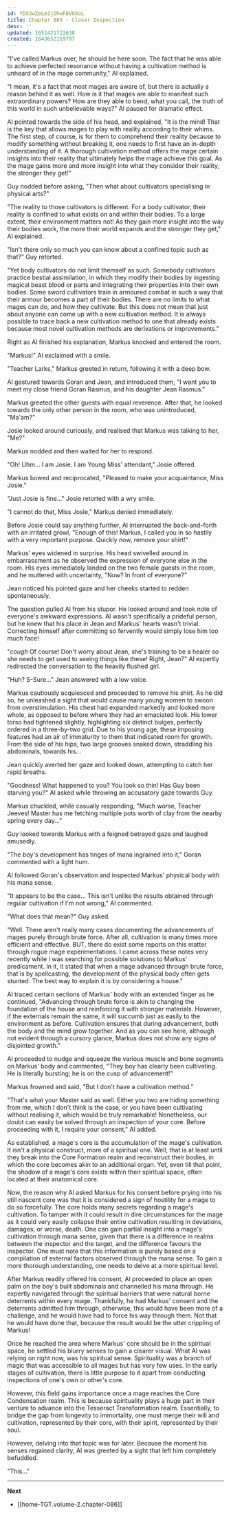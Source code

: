 ```yaml
---
id: YDXJwZeLm1jDhwF8VUSoL
title: Chapter 085 - Closer Inspection
desc: ''
updated: 1651421722638
created: 1643652169797
---
```


"I've called Markus over, he should be here soon. The fact that he was able to achieve perfected resonance without having a cultivation method is unheard of in the mage community," Al explained.

"I mean, it's a fact that most mages are aware of, but there is actually a reason behind it as well. How is it that mages are able to manifest such extraordinary powers? How are they able to bend, what you call, the truth of this world in such unbelievable ways?" Al paused for dramatic effect.

Al pointed towards the side of his head, and explained, "It is the mind! That is the key that allows mages to play with reality according to their whims. The first step, of course, is for them to comprehend their reality because to modify something without breaking it, one needs to first have an in-depth understanding of it. A thorough cultivation method offers the mage certain insights into their reality that ultimately helps the mage achieve this goal. As the mage gains more and more insight into what they consider their reality, the stronger they get!"

Guy nodded before asking, "Then what about cultivators specialising in physical arts?"

"The reality to those cultivators is different. For a body cultivator, their reality is confined to what exists on and within their bodies. To a large extent, their environment matters not! As they gain more insight into the way their bodies work, the more their world expands and the stronger they get," Al explained.

"Isn't there only so much you can know about a confined topic such as that?" Guy retorted.

"Yet body cultivators do not limit themself as such. Somebody cultivators practice bestial assimilation, in which they modify their bodies by ingesting magical beast blood or parts and integrating their properties into their own bodies. Some sword cultivators train in armoured combat in such a way that their armour becomes a part of their bodies. There are no limits to what mages can do, and how they cultivate. But this does not mean that just about anyone can come up with a new cultivation method. It is always possible to trace back a new cultivation method to one that already exists because most novel cultivation methods are derivations or improvements."

Right as Al finished his explanation, Markus knocked and entered the room.

"Markus!" Al exclaimed with a smile.

"Teacher Larks," Markus greeted in return, following it with a deep bow.

Al gestured towards Goran and Jean, and introduced them, "I want you to meet my close friend Goran Rasmus, and his daughter Jean Rasmus."

Markus greeted the other guests with equal reverence. After that, he looked towards the only other person in the room, who was unintroduced, "Ma'am?"

Josie looked around curiously, and realised that Markus was talking to her, "Me?"

Markus nodded and then waited for her to respond.

"Oh! Uhm... I am Josie. I am Young Miss' attendant," Josie offered.

Markus bowed and reciprocated, "Pleased to make your acquaintance, Miss Josie."

"Just Josie is fine..." Josie retorted with a wry smile.

"I cannot do that, Miss Josie," Markus denied immediately.

Before Josie could say anything further, Al interrupted the back-and-forth with an irritated growl, "Enough of this! Markus, I called you in so hastily with a very important purpose. Quickly now, remove your shirt!"

Markus' eyes widened in surprise. His head swivelled around in embarrassment as he observed the expression of everyone else in the room. His eyes immediately landed on the two female guests in the room, and he muttered with uncertainty, "Now? In front of everyone?"

Jean noticed his pointed gaze and her cheeks started to redden spontaneously.

The question pulled Al from his stupor. He looked around and took note of everyone's awkward expressions. Al wasn't specifically a prideful person, but he knew that his place in Jean and Markus' hearts wasn't trivial. Correcting himself after committing so fervently would simply lose him too much face!

"*cough* Of course! Don't worry about Jean, she's training to be a healer so she needs to get used to seeing things like these! Right, Jean?" Al expertly redirected the conversation to the heavily flushed girl.

"Huh? S-Sure..." Jean answered with a low voice.

Markus cautiously acquiesced and proceeded to remove his shirt. As he did so, he unleashed a sight that would cause many young women to swoon from overstimulation. His chest had expanded markedly and looked more whole, as opposed to before where they had an emaciated look. His lower torso had tightened slightly, highlighting six distinct bulges, perfectly ordered in a three-by-two grid. Due to his young age, these imposing features had an air of immaturity to them that indicated room for growth. From the side of his hips, two large grooves snaked down, straddling his abdominals, towards his...

Jean quickly averted her gaze and looked down, attempting to catch her rapid breaths.

"Goodness! What happened to you? You look so thin! Has Guy been starving you?" Al asked while throwing an accusatory gaze towards Guy.

Markus chuckled, while casually responding, "Much worse, Teacher Jeeves! Master has me fetching multiple pots worth of clay from the nearby spring every day..."

Guy looked towards Markus with a feigned betrayed gaze and laughed amusedly.

"The boy's development has tinges of mana ingrained into it," Goran commented with a light hum.

Al followed Goran's observation and inspected Markus' physical body with his mana sense.

"It appears to be the case... This isn't unlike the results obtained through regular cultivation if I'm not wrong," Al commented.

"What does that mean?" Guy asked.

"Well. There aren't really many cases documenting the advancements of mages purely through brute force. After all, cultivation is many times more efficient and effective. BUT, there do exist some reports on this matter through rogue mage experimentations. I came across these notes very recently while I was searching for possible solutions to Markus' predicament. In it, it stated that when a mage advanced through brute force, that is by spellcasting, the development of the physical body often gets stunted. The best way to explain it is by considering a house."

Al traced certain sections of Markus' body with an extended finger as he continued, "Advancing through brute force is akin to changing the foundation of the house and reinforcing it with stronger materials. However, if the externals remain the same, it will succumb just as easily to the environment as before. Cultivation ensures that during advancement, both the body and the mind grow together. And as you can see here, although not evident through a cursory glance, Markus does not show any signs of disjointed growth."

Al proceeded to nudge and squeeze the various muscle and bone segments on Markus' body and commented, "They boy has clearly been cultivating. He is literally bursting; he is on the cusp of advancement!"

Markus frowned and said, "But I don't have a cultivation method."

"That's what your Master said as well. Either you two are hiding something from me, which I don't think is the case, or you have been cultivating without realising it, which would be truly remarkable! Nonetheless, our doubt can easily be solved through an inspection of your core. Before proceeding with it, I require your consent," Al added.

As established, a mage's core is the accumulation of the mage's cultivation. It isn't a physical construct, more of a spiritual one. Well, that is at least until they break into the Core Formation realm and reconstruct their bodies, in which the core becomes akin to an additional organ. Yet, even till that point, the shadow of a mage's core exists within their spiritual space, often located at their anatomical core.

Now, the reason why Al asked Markus for his consent before prying into his still nascent core was that it is considered a sign of hostility for a mage to do so forcefully. The core holds many secrets regarding a mage's cultivation. To tamper with it could result in dire circumstances for the mage as it could very easily collapse their entire cultivation resulting in deviations, damages, or worse, death. One can gain partial insight into a mage's cultivation through mana sense, given that there is a difference in realms between the inspector and the target, and the difference favours the inspector. One must note that this information is purely based on a compilation of external factors observed through the mana sense. To gain a more thorough understanding, one needs to delve at a more spiritual level.

After Markus readily offered his consent, Al proceeded to place an open palm on the boy's built abdominals and channelled his mana through. He expertly navigated through the spiritual barriers that were natural borne deterrents within every mage. Thankfully, he had Markus' consent and the deterrents admitted him through, otherwise, this would have been more of a challenge, and he would have had to force his way through them. Not that he would have done that, because the result would be the utter crippling of Markus!

Once he reached the area where Markus' core should be in the spiritual space, he settled his blurry senses to gain a clearer visual. What Al was relying on right now, was his spiritual sense. Spirituality was a branch of magic that was accessible to all mages but has very few uses. In the early stages of cultivation, there is little purpose to it apart from conducting inspections of one's own or other's core.

However, this field gains importance once a mage reaches the Core Condensation realm. This is because spirituality plays a huge part in their venture to advance into the Tesseract Transformation realm. Essentially, to bridge the gap from longevity to immortality, one must merge their will and cultivation, represented by their core, with their spirit, represented by their soul.

However, delving into that topic was for later. Because the moment his senses regained clarity, Al was greeted by a sight that left him completely befuddled.

"This..."

____

**Next**
* [[home-TGT.volume-2.chapter-086]]